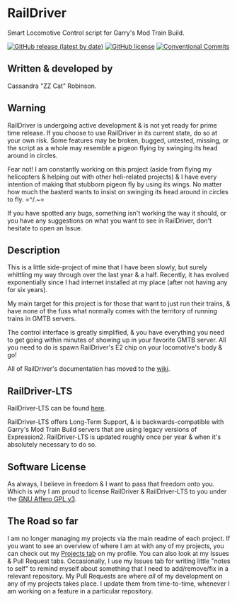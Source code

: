 # RailDriver

Smart Locomotive Control script for Garry's Mod Train Build.

[![GitHub release (latest by date)](https://img.shields.io/github/v/release/ZZ-Cat/CRSFforArduino)](https://github.com/ZZ-Cat/RailDriver/releases/latest)
[![GitHub license](https://img.shields.io/github/license/ZZ-Cat/CRSFforArduino)](https://github.com/ZZ-Cat/RailDriver/blob/Main-Trunk/LICENSE.md)
[![Conventional Commits](https://img.shields.io/badge/Conventional%20Commits-1.0.0-%23FE5196?logo=conventionalcommits&logoColor=white)](https://conventionalcommits.org)

## Written & developed by

Cassandra "ZZ Cat" Robinson.

## Warning

RailDriver is undergoing active development & is not yet ready for prime time release.
If you choose to use RailDriver in its current state, do so at your own risk.
Some features may be broken, bugged, untested, missing, or the script as a whole may resemble a pigeon flying by swinging its head around in circles.

Fear not! I am constantly working on this project (aside from flying my helicopters & helping out with other heli-related projects) & I have every intention of making that stubborn pigeon fly by using its wings. No matter how much the basterd wants to insist on swinging its head around in circles to fly. =^/.~=

If you have spotted any bugs, something isn't working the way it should, or you have any suggestions on what you want to see in RailDriver, don't hesitate to open an Issue.

## Description

This is a little side-project of mine that I have been slowly, but surely whittling my way through over the last year & a half.
Recently, it has evolved exponentially since I had internet installed at my place (after not having any for six years).

My main target for this project is for those that want to just run their trains, & have none of the fuss what normally comes with the territory of running trains in GMTB servers.

The control interface is greatly simplified, & you have everything you need to get going within minutes of showing up in your favorite GMTB server.
All you need to do is spawn RailDriver's E2 chip on your locomotive's body & go!

All of RailDriver's documentation has moved to the [wiki](https://github.com/ZZ-Cat/RailDriver/wiki).

## RailDriver-LTS

RailDriver-LTS can be found [here](https://github.com/ZZ-Cat/RailDriver/tree/RailDriver-LTS).

RailDriver-LTS offers Long-Term Support, & is backwards-compatible with Garry's Mod Train Build servers that are using legacy versions of Expression2. RailDriver-LTS is updated roughly once per year & when it's absolutely necessary to do so.

## Software License

As always, I believe in freedom & I want to pass that freedom onto you.
Which is why I am proud to license RailDriver & RailDriver-LTS to you under the [GNU Affero GPL v3](https://github.com/ZZ-Cat/RailDriver/blob/Main-Trunk/LICENSE.md).

## The Road so far

I am no longer managing my projects via the main readme of each project.
If you want to see an overview of where I am at with any of my projects, you can check out my [Projects tab](https://github.com/ZZ-Cat?tab=projects) on my profile.
You can also look at my Issues & Pull Request tabs. Occasionally, I use my Issues tab for writing little "notes to self" to remind myself about something that I need to add/remove/fix in a relevant repository.
My Pull Requests are where _all_ of my development on any of my projects takes place. I update them from time-to-time, whenever I am working on a feature in a particular repository.
